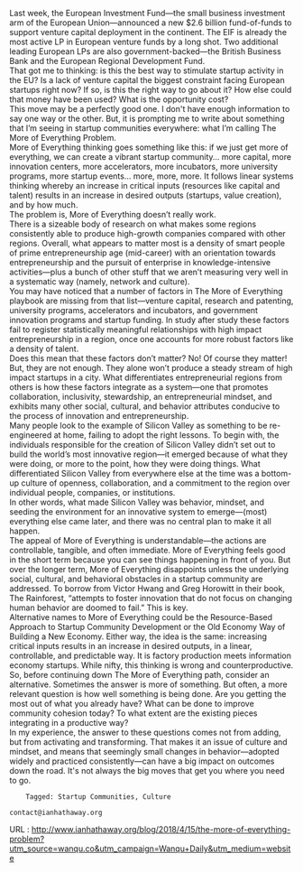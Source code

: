   Last week, the European Investment Fund—the small business investment arm of the European Union—announced a new $2.6 billion fund-of-funds to support venture capital deployment in the continent. The EIF is already the most active LP in European venture funds by a long shot. Two additional leading European LPs are also government-backed—the British Business Bank and the European Regional Development Fund.  
    That got me to thinking: is this the best way to stimulate startup activity in the EU? Is a lack of venture capital the biggest constraint facing European startups right now? If so, is this the right way to go about it? How else could that money have been used? What is the opportunity cost?  
    This move may be a perfectly good one. I don't have enough information to say one way or the other. But, it is prompting me to write about something that I’m seeing in startup communities everywhere: what I’m calling The More of Everything Problem.  
    More of Everything thinking goes something like this: if we just get more of everything, we can create a vibrant startup community… more capital, more innovation centers, more accelerators, more incubators, more university programs, more startup events... more, more, more. It follows linear systems thinking whereby an increase in critical inputs (resources like capital and talent) results in an increase in desired outputs (startups, value creation), and by how much.  
    The problem is, More of Everything doesn’t really work.  
    There is a sizeable body of research on what makes some regions consistently able to produce high-growth companies compared with other regions. Overall, what appears to matter most is a density of smart people of prime entrepreneurship age (mid-career) with an orientation towards entrepreneurship and the pursuit of enterprise in knowledge-intensive activities—plus a bunch of other stuff that we aren’t measuring very well in a systematic way (namely, network and culture).  
    You may have noticed that a number of factors in The More of Everything playbook are missing from that list—venture capital, research and patenting, university programs, accelerators and incubators, and government innovation programs and startup funding. In study after study these factors fail to register statistically meaningful relationships with high impact entrepreneurship in a region, once one accounts for more robust factors like a density of talent.  
    Does this mean that these factors don’t matter? No! Of course they matter! But, they are not enough. They alone won’t produce a steady stream of high impact startups in a city. What differentiates entrepreneurial regions from others is how these factors integrate as a system—one that promotes collaboration, inclusivity, stewardship, an entrepreneurial mindset, and exhibits many other social, cultural, and behavior attributes conducive to the process of innovation and entrepreneurship.  
    Many people look to the example of Silicon Valley as something to be re-engineered at home, failing to adopt the right lessons. To begin with, the individuals responsible for the creation of Silicon Valley didn’t set out to build the world’s most innovative region—it emerged because of what they were doing, or more to the point, how they were doing things. What differentiated Silicon Valley from everywhere else at the time was a bottom-up culture of openness, collaboration, and a commitment to the region over individual people, companies, or institutions.  
    In other words, what made Silicon Valley was behavior, mindset, and seeding the environment for an innovative system to emerge—(most) everything else came later, and there was no central plan to make it all happen.  
    The appeal of More of Everything is understandable—the actions are controllable, tangible, and often immediate. More of Everything feels good in the short term because you can see things happening in front of you. But over the longer term, More of Everything disappoints unless the underlying social, cultural, and behavioral obstacles in a startup community are addressed. To borrow from Victor Hwang and Greg Horowitt in their book, The Rainforest, “attempts to foster innovation that do not focus on changing human behavior are doomed to fail.” This is key.  
    Alternative names to More of Everything could be the Resource-Based Approach to Startup Community Development or the Old Economy Way of Building a New Economy. Either way, the idea is the same: increasing critical inputs results in an increase in desired outputs, in a linear, controllable, and predictable way. It is factory production meets information economy startups. While nifty, this thinking is wrong and counterproductive.  
    So, before continuing down The More of Everything path, consider an alternative. Sometimes the answer is more of something. But often, a more relevant question is how well something is being done. Are you getting the most out of what you already have? What can be done to improve community cohesion today? To what extent are the existing pieces integrating in a productive way?  
    In my experience, the answer to these questions comes not from adding, but from activating and transforming. That makes it an issue of culture and mindset, and means that seemingly small changes in behavior—adopted widely and practiced consistently—can have a big impact on outcomes down the road. It's not always the big moves that get you where you need to go.  
    
        Tagged: Startup Communities, Culture
  
    contact@ianhathaway.org  
    
  URL : http://www.ianhathaway.org/blog/2018/4/15/the-more-of-everything-problem?utm_source=wanqu.co&utm_campaign=Wanqu+Daily&utm_medium=website